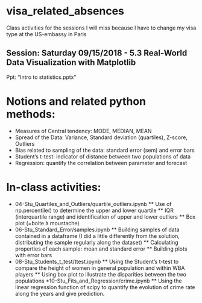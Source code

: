 # visa_related_absences

Class activities for the sessions I will miss because I have to change my visa type at the US-embassy in Paris

## Session: Saturday 09/15/2018 - 5.3 Real-World Data Visualization with Matplotlib

Ppt: “Intro to statistics.pptx”

# Notions and related python methods:
* Measures of Central tendency: MODE, MEDIAN, MEAN
* Spread of the Data: Variance, Standard deviation (quartiles), Z-score, Outliers
* Bias related to sampling of the data: standard error (sem) and error bars
* Student’s t-test: indicator of distance between two populations of data
* Regression: quantify the correlation between parameter and forecast
 
# In-class activities:
* 04-Stu_Quartiles_and_Outliers/quartile_outliers.ipynb
** Use of np.percentile() to determine the upper and lower quartile
** IQR (interquartile range) and identification of upper and lower outliers
** Box plot (=boite à moustache)
* 06-Stu_Standard_Error/samples.ipynb
** Building samples of data contained in a dataframe (I did a little differently from the solution, distributing the sample regularly along the dataset)
** Calculating properties of each sample: mean and standard error
** Building plots with error bars
* 08-Stu_Students_t_test/ttest.ipynb
** Using the Student’s t-test to compare the height of women in general population and within WBA players
** Using box plot to illustrate the disparities between the two populations
*10-Stu_Fits_and_Regression/crime.ipynb
** Using the linear regression function of scipy to quantify the evolution of crime rate along the years and give prediction.
